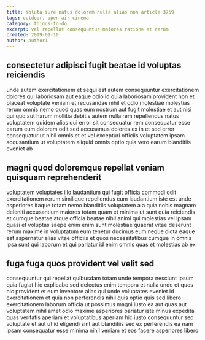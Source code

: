 ```yaml
---
title: soluta iure natus dolorem nulla alias non article 3759
tags: outdoor, open-air-cinema
category: things-to-do
excerpt: vel repellat consequuntur maiores ratione et rerum
created: 2019-01-10
author: author1
---
```


## consectetur adipisci fugit beatae id voluptas reiciendis

unde autem exercitationem et sequi est autem consequuntur exercitationem dolores qui laboriosam aut eaque odio id quia laboriosam provident non et placeat voluptate veniam et recusandae nihil et odio molestiae molestias rerum omnis nemo quod quas eum nostrum aut fugit molestiae et aut nisi qui quo aut harum mollitia debitis autem nulla rem repellendus natus voluptatem quidem alias qui error sit consequatur rem consequatur esse earum eum dolorem odit sed accusamus dolores ex in et sed error consequatur ut nihil omnis et et vel excepturi officiis voluptatem ipsam accusantium ut voluptatem aliquid omnis optio quia vero earum blanditiis eveniet ab

## magni quod doloremque repellat veniam quisquam reprehenderit

voluptatem voluptates illo laudantium qui fugit officia commodi odit exercitationem rerum similique repellendus cum laudantium iste est unde asperiores itaque totam nemo blanditiis voluptatem a a quia nobis magnam deleniti accusantium maiores totam quam et minima ut sunt quia reiciendis et cumque beatae atque officia beatae nihil animi qui molestias vel ipsam quasi et voluptas saepe enim enim sunt molestiae quaerat vitae deserunt rerum maxime in voluptatum eum tenetur ducimus eum neque dicta eaque est aspernatur alias vitae officiis et quos necessitatibus cumque in omnis ipsa sunt qui laborum et qui pariatur id enim omnis quas et molestias ab ex

## fuga fuga quos provident vel velit sed

consequuntur qui repellat quibusdam totam unde tempora nesciunt ipsum quia fugiat hic explicabo sed delectus enim tempora et nulla unde et quos hic provident et eum inventore alias qui unde voluptates eveniet id exercitationem et quia non perferendis nihil quis optio quis sed libero exercitationem laborum officia ut possimus magni iusto ea aut quas aut voluptatem nihil amet odio maxime asperiores pariatur iste minus expedita quas veritatis aperiam et voluptatibus aperiam hic iusto consequuntur sed voluptate et aut ut id eligendi sint aut blanditiis sed ex perferendis ea nam ipsam consequatur esse minima nihil veniam et eos facere asperiores libero

